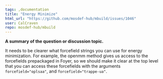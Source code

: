 ```yaml
---
tags: ,documentation
title: "Energy Minimize"
html_url: "https://github.com/mosdef-hub/mbuild/issues/1046"
user: CalCraven
repo: mosdef-hub/mbuild
---
```


**A summary of the question or discussion topic.**

It needs to be clearer what forcefield strings you can use for energy minimization. For example, the openmm method gives us access to the forcefields prepackaged in Foyer, so we should make it clear at the top level that you can access these forcefields with the arguments `forcefield="oplsaa"`, and `forcefield="trappe-ua"`.
